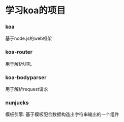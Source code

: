 # 学习koa的项目

### koa
基于node.js的web框架

### koa-router
用于解析URL

### koa-bodyparser
用于解析request请求

### nunjucks
模板引擎: 基于模板配合数据构造出字符串输出的一个组件